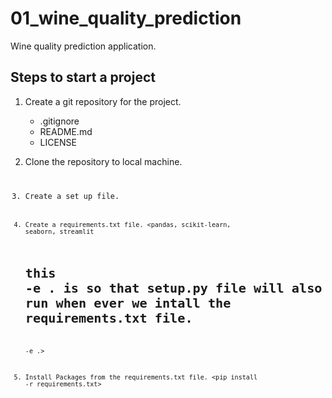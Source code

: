 # 01_wine_quality_prediction
Wine quality prediction application.

## Steps to start a project

1. Create a git repository for the project.
	- .gitignore
	- README.md
	- LICENSE

2. Clone the repository to local machine.
	<code>

3. Create a set up file.
    <code>

4. Create a requirements.txt file.
	<pandas,
    scikit-learn,
    seaborn,
    streamlit
    # this -e . is so that setup.py file will also run when ever we intall the requirements.txt file.
    -e .>

5. Install Packages from the requirements.txt file.
    <pip install -r requirements.txt>


